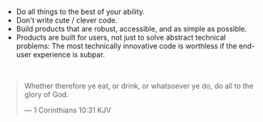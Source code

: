 - Do all things to the best of your ability.
- Don't write cute / clever code.
- Build products that are robust, accessible, and as simple as possible.
- Products are built for users, not just to solve abstract technical problems: The most technically innovative code is worthless if the end-user experience is subpar.

<br />

> Whether therefore ye eat, or drink, or whatsoever ye do, do all to the glory of God.
>
> — 1 Corinthians 10:31 KJV
